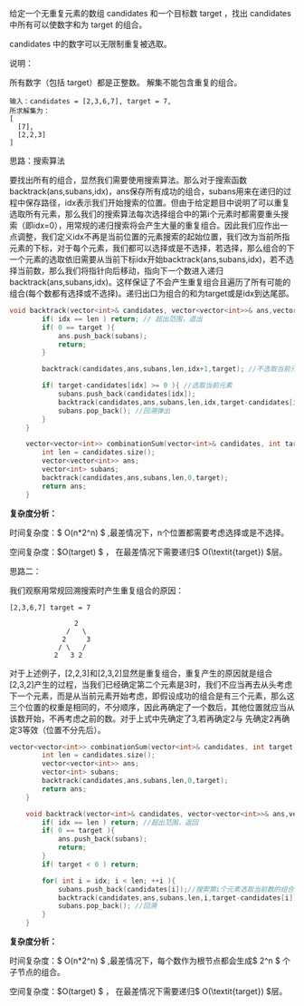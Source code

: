 给定一个无重复元素的数组 candidates 和一个目标数 target ，找出 candidates 中所有可以使数字和为 target 的组合。

candidates 中的数字可以无限制重复被选取。

说明：

所有数字（包括 target）都是正整数。
解集不能包含重复的组合。 

```
输入：candidates = [2,3,6,7], target = 7,
所求解集为：
[
  [7],
  [2,2,3]
]
```



思路：搜索算法

要找出所有的组合，显然我们需要使用搜索算法。那么对于搜索函数 backtrack(ans,subans,idx)，ans保存所有成功的组合，subans用来在递归的过程中保存路径，idx表示我们开始搜索的位置。但由于给定题目中说明了可以重复选取所有元素，那么我们的搜索算法每次选择组合中的第i个元素时都需要重头搜索（即idx=0），用常规的递归搜索将会产生大量的重复组合。因此我们应作出一点调整，我们定义idx不再是当前位置的元素搜索的起始位置，我们改为当前所指元素的下标，对于每个元素，我们都可以选择或是不选择，若选择，那么组合的下一个元素的选取依旧需要从当前下标idx开始backtrack(ans,subans,idx)，若不选择当前数，那么我们将指针向后移动，指向下一个数进入递归backtrack(ans,subans,idx)。这样保证了不会产生重复组合且遍历了所有可能的组合(每个数都有选择或不选择)。递归出口为组合的和为target或是idx到达尾部。

```c++
void backtrack(vector<int>& candidates, vector<vector<int>>& ans,vector<int>& subans,int len ,int idx, int target ){
        if( idx == len ) return; // 超出范围，退出
        if( 0 == target ){
            ans.push_back(subans);
            return;
        }

        backtrack(candidates,ans,subans,len,idx+1,target); //不选取当前元素

        if( target-candidates[idx] >= 0 ){ //选取当前元素
            subans.push_back(candidates[idx]);
            backtrack(candidates,ans,subans,len,idx,target-candidates[idx]);
            subans.pop_back(); //回溯弹出
        }
    }

    vector<vector<int>> combinationSum(vector<int>& candidates, int target) {
        int len = candidates.size();
        vector<vector<int>> ans;
        vector<int> subans;
        backtrack(candidates,ans,subans,len,0,target);
        return ans;
    }
```

<b>复杂度分析：</b>

时间复杂度：$ O(n*2^n) $ ,最差情况下，n个位置都需要考虑选择或是不选择。

空间复杂度：$O(target) $ ， 在最差情况下需要递归$ O(\textit{target}) $层。





思路二：

我们观察用常规回溯搜索时产生重复组合的原因：

```
[2,3,6,7] target = 7

			    2
			  /   \
			 2     3
		    / \   /
           2   3 2 
```

对于上述例子，[2,2,3]和[2,3,2]显然是重复组合，重复产生的原因就是组合[2,3,2]产生的过程，当我们已经确定第二个元素是3时，我们不应当再去从头考虑下一个元素，而是从当前元素开始考虑，即假设成功的组合是有三个元素，那么这三个位置的权重是相同的，不分顺序，因此再确定了一个数后，其他位置就应当从该数开始，不再考虑之前的数。对于上式中先确定了3,若再确定2与 先确定2再确定3等效（位置不分先后）。

```c++
vector<vector<int>> combinationSum(vector<int>& candidates, int target) {
        int len = candidates.size();
        vector<vector<int>> ans;
        vector<int> subans;
        backtrack(candidates,ans,subans,len,0,target);
        return ans;
    }

    void backtrack(vector<int>& candidates, vector<vector<int>>& ans,vector<int>& subans,int len ,int idx, int target ){
        if( idx == len ) return; //超出范围，返回
        if( 0 == target ){
            ans.push_back(subans);
            return;
        }
        if( target < 0 ) return;

        for( int i = idx; i < len; ++i ){
            subans.push_back(candidates[i]);//搜索第i个元素选取当前数的组合
            backtrack(candidates,ans,subans,len,i,target-candidates[i]);
            subans.pop_back(); //回溯
        }
    }
```

<b>复杂度分析：</b>

时间复杂度：$ O(n*2^n) $ ,最差情况下，每个数作为根节点都会生成$ 2^n $ 个子节点的组合。

空间复杂度：$O(target) $ ， 在最差情况下需要递归$ O(\textit{target}) $层。

